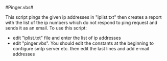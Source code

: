 #Pinger.vbs#

This script pings the given ip addresses in "iplist.txt"
then creates a report with the list of the ip numbers which
do not respond to ping request and sends it as an email.
To use this script:

* edit "iplist.txt" file and enter the list of ip addresses
* edit "pinger.vbs". You should edit the constants at the beginning to configure smtp server etc. then edit the last lines and add e-mail addresses

